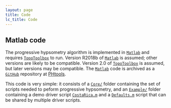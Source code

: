 ```yaml
---
layout: page
title: Code
lc_title: Code
---
```


## Matlab code

The progressive hypsometry algorithm is implemented in 
[`Matlab`](https://www.mathworks.com/products/matlab.html) and requires 
[`TopoToolbox`](https://topotoolbox.wordpress.com/) to run. 
Version R2018b of [`Matlab`](https://www.mathworks.com/products/matlab.html) 
is assumed; other versions are likely to be compatible.
Version 2.0 of [`TopoToolbox`](https://topotoolbox.wordpress.com/) is assumed, but later
versions may be compatible.
The [`Matlab`](https://www.mathworks.com/products/matlab.html) code is archived as a 
[`GitHub`](https://github.com) repository at [PHtools](PHtools). 

This code is very simple: it consists of a 
[`Core/`](https://github.com/mcunningham917/PHtools/tree/master/Core) folder 
containing the set of scripts needed to peform progressive hypsometry, 
and an [`Example/`](https://github.com/mcunningham917/PHtools/tree/master/Example) 
folder containing a demo driver script
[`CostaRica.m`](https://github.com/mcunningham917/PHtools/tree/master/Example/CostaRica.m) 
and a 
[`Defaults.m`](https://github.com/mcunningham917/PHtools/tree/master/Example/Defaults.m) 
script that can be shared by multiple driver scripts.

